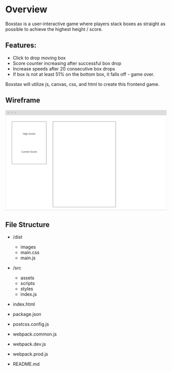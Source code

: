 # Overview

Boxstax is a user-interactive game where players stack boxes as straight as possible to achieve the highest height / score. 

## Features: 
  * Click to drop moving box
  * Score counter increasing after successful box drop
  * Increase speeds after 20 consecutive box drops
  * If box is not at least 51% on the bottom box, it falls off -  game over.

Boxstax will utilize js, canvas, css, and html to create this frontend game. 

## Wireframe 
![Alt text](/dist/images/wireframe.png)

## File Structure
* /dist
  * images
  * main.css
  * main.js

* /src
  * assets
  * scripts
  * styles
  * index.js

* index.html
* package.json
* postcss.config.js
* webpack.common.js
* webpack.dev.js
* webpack.prod.js
* README.md
